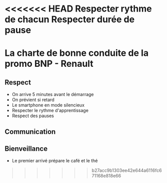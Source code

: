 <<<<<<< HEAD
Respecter rythme de chacun
Respecter durée de pause
=======
# La charte de bonne conduite de la promo BNP - Renault

## Respect

- On arrive 5 minutes avant le démarrage
- On prévient si retard
- Le smartphone en mode silencieux
- Respecter le rythme d'apprentissage
- Respect des pauses

## Communication



## Bienveillance

- Le premier arrivé prépare le café et le thé
>>>>>>> b27acc9b1303ee42e644a6116fc671168e818e66
